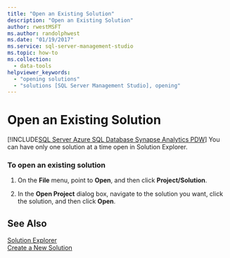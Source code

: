 ```yaml
---
title: "Open an Existing Solution"
description: "Open an Existing Solution"
author: rwestMSFT
ms.author: randolphwest
ms.date: "01/19/2017"
ms.service: sql-server-management-studio
ms.topic: how-to
ms.collection:
  - data-tools
helpviewer_keywords:
  - "opening solutions"
  - "solutions [SQL Server Management Studio], opening"
---
```

# Open an Existing Solution
[!INCLUDE[SQL Server Azure SQL Database Synapse Analytics PDW](../includes/applies-to-version/sql-asdb-asdbmi-asa-pdw.md)]
You can have only one solution at a time open in Solution Explorer.  
  
### To open an existing solution  
  
1.  On the **File** menu, point to **Open**, and then click **Project/Solution**.  
  
2.  In the **Open Project** dialog box, navigate to the solution you want, click the solution, and then click **Open**.  
  
## See Also  
[Solution Explorer](solution-explorer.md)  
[Create a New Solution](create-a-new-solution.md)  
  
